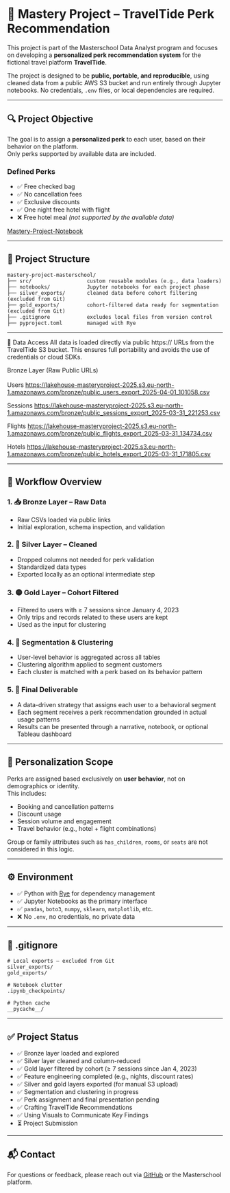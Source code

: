 # 🧠 Mastery Project – TravelTide Perk Recommendation

This project is part of the Masterschool Data Analyst program and focuses on developing a **personalized perk recommendation system** for the fictional travel platform **TravelTide**.

The project is designed to be **public, portable, and reproducible**, using cleaned data from a public AWS S3 bucket and run entirely through Jupyter notebooks. No credentials, `.env` files, or local dependencies are required.

---

## 🔍 Project Objective

The goal is to assign a **personalized perk** to each user, based on their behavior on the platform.  
Only perks supported by available data are included.

### Defined Perks

- ✅ Free checked bag  
- ✅ No cancellation fees  
- ✅ Exclusive discounts  
- ✅ One night free hotel with flight  
- ❌ Free hotel meal *(not supported by the available data)*

[Mastery-Project-Notebook](https://github.com/KonstantinData/Mastery-Project-Masterschool/blob/main/mastery-project-masterschool/notebooks/mastery-project-2025.ipynb)

---

## 🧱 Project Structure

```
mastery-project-masterschool/
├── src/                  custom reusable modules (e.g., data loaders)
├── notebooks/            Jupyter notebooks for each project phase
├── silver_exports/       cleaned data before cohort filtering (excluded from Git)
├── gold_exports/         cohort-filtered data ready for segmentation (excluded from Git)
├── .gitignore            excludes local files from version control
├── pyproject.toml        managed with Rye
```

---

💾 Data Access
All data is loaded directly via public https:// URLs from the TravelTide S3 bucket.
This ensures full portability and avoids the use of credentials or cloud SDKs.

Bronze Layer (Raw Public URLs)<br>
<br>
Users
https://lakehouse-masteryproject-2025.s3.eu-north-1.amazonaws.com/bronze/public_users_export_2025-04-01_101058.csv

Sessions
https://lakehouse-masteryproject-2025.s3.eu-north-1.amazonaws.com/bronze/public_sessions_export_2025-03-31_221253.csv

Flights
https://lakehouse-masteryproject-2025.s3.eu-north-1.amazonaws.com/bronze/public_flights_export_2025-03-31_134734.csv

Hotels
https://lakehouse-masteryproject-2025.s3.eu-north-1.amazonaws.com/bronze/public_hotels_export_2025-03-31_171805.csv

---

## 🔄 Workflow Overview

### 1. 📥 Bronze Layer – Raw Data  
- Raw CSVs loaded via public links  
- Initial exploration, schema inspection, and validation

### 2. 🧹 Silver Layer – Cleaned  
- Dropped columns not needed for perk validation  
- Standardized data types  
- Exported locally as an optional intermediate step

### 3. 🟡 Gold Layer – Cohort Filtered  
- Filtered to users with ≥ 7 sessions since January 4, 2023  
- Only trips and records related to these users are kept  
- Used as the input for clustering

### 4. 👥 Segmentation & Clustering  
- User-level behavior is aggregated across all tables  
- Clustering algorithm applied to segment customers  
- Each cluster is matched with a perk based on its behavior pattern
  
### 5. 🎯 Final Deliverable
- A data-driven strategy that assigns each user to a behavioral segment
- Each segment receives a perk recommendation grounded in actual usage patterns
- Results can be presented through a narrative, notebook, or optional Tableau dashboard

---

## 🧠 Personalization Scope

Perks are assigned based exclusively on **user behavior**, not on demographics or identity.  
This includes:

- Booking and cancellation patterns  
- Discount usage  
- Session volume and engagement  
- Travel behavior (e.g., hotel + flight combinations)

Group or family attributes such as `has_children`, `rooms`, or `seats` are not considered in this logic.

---

## ⚙️ Environment

- ✅ Python with [Rye](https://rye-up.com/) for dependency management  
- ✅ Jupyter Notebooks as the primary interface  
- ✅ `pandas`, `boto3`, `numpy`, `sklearn`, `matplotlib`, etc.  
- ❌ No `.env`, no credentials, no private data

---

## 📁 .gitignore

```
# Local exports – excluded from Git
silver_exports/
gold_exports/

# Notebook clutter
.ipynb_checkpoints/

# Python cache
__pycache__/
```

---

## ✅ Project Status

- ✅ Bronze layer loaded and explored  
- ✅ Silver layer cleaned and column-reduced  
- ✅ Gold layer filtered by cohort (≥ 7 sessions since Jan 4, 2023)  
- ✅ Feature engineering completed (e.g., nights, discount rates)  
- ✅ Silver and gold layers exported (for manual S3 upload)  
- ✅ Segmentation and clustering in progress  
- ✅ Perk assignment and final presentation pending
- ✅ Crafting TravelTide Recommendations
- ✅ Using Visuals to Communicate Key Findings
- ⏳ Project Submission

---

## 📬 Contact

For questions or feedback, please reach out via [GitHub](https://github.com/KonstantinData) or the Masterschool platform.
